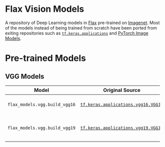 # Flax Vision Models

A repository of Deep Learning models in [Flax](https://github.com/google/flax) pre-trained on [Imagenet](https://image-net.org/). Most of the models instead of being trained from scratch have been ported from exiting repositories such as [`tf.keras.applications`](https://www.tensorflow.org/api_docs/python/tf/keras/applications) and [PyTorch Image Models](https://github.com/rwightman/pytorch-image-models).


# Pre-trained Models

## VGG Models

|Model|Original Source|Paper|
|---|---|---|
|`flax_models.vgg.build_vgg16`|[`tf.keras.applications.vgg16.VGG16`](https://github.com/keras-team/keras/blob/v2.8.0/keras/applications/vgg16.py#L43-L227)|[Very Deep Convolutional Networks for Large-Scale Image Recognition](https://arxiv.org/abs/1409.1556)|
|`flax_models.vgg.build_vgg19`|[`tf.keras.applications.vgg19.VGG19`](https://github.com/keras-team/keras/blob/v2.8.0/keras/applications/vgg19.py#L43-L231)|(Very Deep Convolutional Networks for Large-Scale Image Recognition)[https://arxiv.org/abs/1409.1556]|